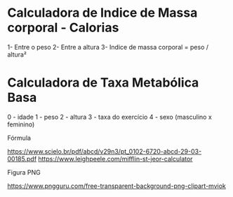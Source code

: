 # Calculadora de Indice de Massa corporal - Calorias

1- Entre o peso
2- Entre a altura
3- Indice de massa corporal = peso / altura²

# Calculadora de Taxa Metabólica Basa

0 - idade
1 - peso 
2 - altura
3 - taxa do exercício
4 - sexo (masculino x feminino)

Fórmula


https://www.scielo.br/pdf/abcd/v29n3/pt_0102-6720-abcd-29-03-00185.pdf
https://www.leighpeele.com/mifflin-st-jeor-calculator

Figura PNG

https://www.pngguru.com/free-transparent-background-png-clipart-mviok
